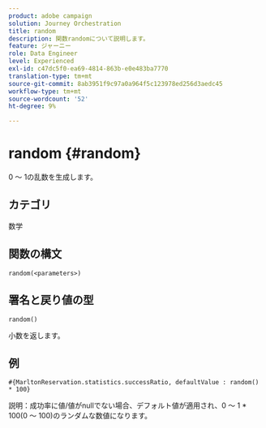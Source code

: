 ```yaml
---
product: adobe campaign
solution: Journey Orchestration
title: random
description: 関数randomについて説明します。
feature: ジャーニー
role: Data Engineer
level: Experienced
exl-id: c47dc5f0-ea69-4814-863b-e0e483ba7770
translation-type: tm+mt
source-git-commit: 8ab3951f9c97a0a964f5c123978ed256d3aedc45
workflow-type: tm+mt
source-wordcount: '52'
ht-degree: 9%

---
```


# random {#random}

0 ～ 1の乱数を生成します。

## カテゴリ

数学

## 関数の構文

`random(<parameters>)`

## 署名と戻り値の型

`random()`

小数を返します。

## 例

`#{MarltonReservation.statistics.successRatio, defaultValue : random() * 100}`

説明：成功率に値/値がnullでない場合、デフォルト値が適用され、0 ～ 1 * 100(0 ～ 100)のランダムな数値になります。
